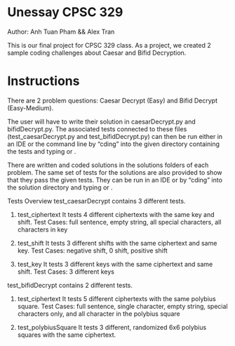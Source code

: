 # Unessay CPSC 329
Author: Anh Tuan Pham && Alex Tran 

This is our final project for CPSC 329 class. As a project, we created 2 sample coding challenges about Caesar and Bifid Decryption. 


# Instructions

There are 2 problem questions: Caesar Decrypt (Easy) and Bifid Decrypt (Easy-Medium). 

The user will have to write their solution in caesarDecrypt.py and bifidDecrypt.py. The associated tests connected to these files (test_caesarDecrypt.py and test_bifidDecrypt.py) can then be run either in an IDE or the command line by “cding” into the given directory containing the tests and typing <python test_caesarDecrypt.py> or <python test_bifidDecrypt.py>. 

There are written and coded solutions in the solutions folders of each problem. The same set of tests for the solutions are also provided to show that they pass the given tests. They can be run in an IDE or by “cding” into the solution directory and typing <python test_caesarDecryptSolution.py> or <python test_bifidDecryptSolution.py>.

Tests Overview
test_caesarDecrypt contains 3 different tests.
1)	test_ciphertext 
It tests 4 different ciphertexts with the same key and shift.
Test Cases: full sentence, empty string, all special characters, all characters in key

2)	test_shift
It tests 3 different shifts with the same ciphertext and same key.
Test Cases: negative shift, 0 shift, positive shift

3)	test_key
It tests 3 different keys with the same ciphertext and same shift.
Test Cases: 3 different keys 

test_bifidDecrypt contains 2 different tests.
1)	test_ciphertext
It tests 5 different ciphertexts with the same polybius square.
Test Cases: full sentence, single character, empty string, special characters only, and all character in the polybius square

2)	test_polybiusSquare
It tests 3 different, randomized 6x6 polybius squares with the same ciphertext.
